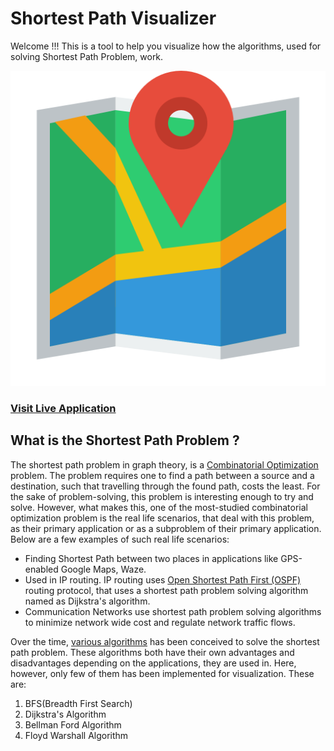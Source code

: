 # Shortest Path Visualizer

Welcome !!! This is a tool to help you visualize how the algorithms, used for solving Shortest Path Problem, work.

[![](https://github.com/jigyansunanda/Shortest-Path-Visualizer/blob/main/resources/icon.png)](https://jigyansunanda.github.io/Shortest-Path-Visualizer/)

### [Visit Live Application](https://jigyansunanda.github.io/Shortest-Path-Visualizer/)

## What is the Shortest Path Problem ?

The shortest path problem in graph theory, is a [Combinatorial Optimization](https://en.wikipedia.org/wiki/Combinatorial_optimization) problem. The problem requires one to find a path between a source and a destination, such that travelling through the found path, costs the least. For the sake of problem-solving, this problem is interesting enough to try and solve. However, what makes this, one of the most-studied combinatorial optimization problem is the real life scenarios, that deal with this problem, as their primary application or as a subproblem of their primary application. Below are a few examples of such real life scenarios: 
  - Finding Shortest Path between two places in applications like GPS-enabled Google Maps, Waze. 
  - Used in IP routing. IP routing uses [Open Shortest Path First (OSPF)](https://en.wikipedia.org/wiki/Open_Shortest_Path_First) routing protocol, that uses a shortest path problem solving algorithm named as Dijkstra's algorithm. 
  - Communication Networks use shortest path problem solving algorithms to minimize network wide cost and regulate network traffic flows.

Over the time, [various algorithms](https://en.wikipedia.org/wiki/Shortest_path_problem#Algorithms) has been conceived to solve the shortest path problem. These algorithms both have their own advantages and disadvantages depending on the applications, they are used in. Here, however, only few of them has been implemented for visualization. These are: 
  1. BFS(Breadth First Search) 
  2. Dijkstra's Algorithm 
  3. Bellman Ford Algorithm 
  4. Floyd Warshall Algorithm
